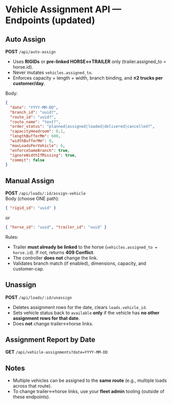 # Vehicle Assignment API — Endpoints (updated)

## Auto Assign
**POST** `/api/auto-assign`
- Uses **RIGIDs** or **pre-linked HORSE↔TRAILER** only (trailer.assigned_to = horse.id).
- Never mutates `vehicles.assigned_to`.
- Enforces capacity + length + width, branch binding, and **≤2 trucks per customer/day**.

Body:
```json
{
  "date": "YYYY-MM-DD",
  "branch_id": "uuid?",
  "route_id": "uuid?",
  "route_name": "text?",
  "order_status": "planned|assigned|loaded|delivered|cancelled?",
  "capacityHeadroom": 0.1,
  "lengthBufferMm": 600,
  "widthBufferMm": 0,
  "maxLoadsPerVehicle": 6,
  "enforceSameBranch": true,
  "ignoreWidthIfMissing": true,
  "commit": false
}
```

## Manual Assign
**POST** `/api/loads/:id/assign-vehicle`  
Body (choose ONE path):
```json
{ "rigid_id": "uuid" }
```
or
```json
{ "horse_id": "uuid", "trailer_id": "uuid" }
```
Rules:
- Trailer **must already be linked** to the horse (`vehicles.assigned_to = horse.id`). If not, returns **409 Conflict**.
- The controller **does not** change the link.
- Validates branch match (if enabled), dimensions, capacity, and customer-cap.

## Unassign
**POST** `/api/loads/:id/unassign`
- Deletes assignment rows for the date, clears `loads.vehicle_id`.
- Sets vehicle status back to `available` **only** if the vehicle has **no other assignment rows for that date**.
- Does **not** change trailer↔horse links.

## Assignment Report by Date
**GET** `/api/vehicle-assignments?date=YYYY-MM-DD`

## Notes
- Multiple vehicles can be assigned to the **same route** (e.g., multiple loads across that route).
- To change trailer↔horse links, use your **fleet admin** tooling (outside of these endpoints).
